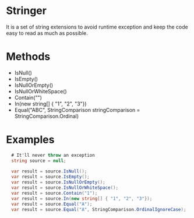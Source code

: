 # Stringer
It is a set of string extensions to avoid runtime exception and keep the code easy to read as much as possible.

# Methods
* IsNull()
* IsEmpty()
* IsNullOrEmpty()
* IsNullOrWhiteSpace()
* Contain("")
* In(new string[] { "1", "2", "3"})
* Equal("ABC", StringComparison stringComparison = StringComparison.Ordinal)

# Examples
```csharp
  # It'll never throw an exception
  string source = null;
  
  var result = source.IsNull();
  var result = source.IsEmpty();
  var result = source.IsNullOrEmpty();
  var result = source.IsNullOrWhiteSpace();
  var result = source.Contain("1");
  var result = source.In(new string[] { "1", "2", "3"});
  var result = source.Equal("A");
  var result = source.Equal("A", StringComparison.OrdinalIgnoreCase);
```
